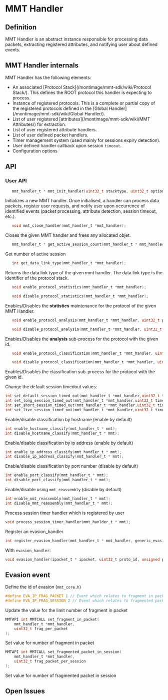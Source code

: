 # MMT Handler #
## Definition ##
MMT Handler is an abstract instance responsible for processing data packets, extracting registered attributes, and notifying user about defined events.

## MMT Handler internals ##
MMT Handler has the following elements:

 * An associated [Protocol Stack](/montimage/mmt-sdk/wiki/Protocol Stack/). This defines the ROOT protocol this handler is expecting to process.
 * Instance of registered protocols. This is a complete or partial copy of the registered protocols defined in the [Global Handler](/montimage/mmt-sdk/wiki/Global Handler/).
 * List of user registered [attributes](/montimage/mmt-sdk/wiki/MMT Attributes/) for extraction.
 * List of user registered attribute handlers.
 * List of user defined packet handlers.
 * Timer management system (used mainly for sessions expiry detection). 
 * User defined handler callback upon session `timeout`.
 * Configuration options

## API ##
### User API ###
```c
   mmt_handler_t * mmt_init_handler(uint32_t stacktype, uint32_t options, char * errbuf);
```
   Initializes a new MMT handler. Once initialised, a handler can process data packets, register user requests, and notify user upon occurrence of identified events (packet processing, attribute detection, session timeout, etc.). 

```c
   void mmt_close_handler(mmt_handler_t *mmt_handler);
```
   Closes the given MMT handler and frees any allocated objet.

```c
   mmt_handler_t * get_active_session_count(mmt_handler_t * mmt_handler);
```
   Get number of active session

```c
   int get_data_link_type(mmt_handler_t *mmt_handler);
```
   Returns the data link type of the given mmt handler. The data link type is the identifier of the protocol stack.

```c
   void enable_protocol_statistics(mmt_handler_t *mmt_handler);

   void disable_protocol_statistics(mmt_handler_t *mmt_handler);
```
   Enables/Disables the **statistics** maintenance for the protocol of the given MMT Handler.

```c
   void enable_protocol_analysis(mmt_handler_t *mmt_handler, uint32_t proto_id);

   void disable_protocol_analysis(mmt_handler_t *mmt_handler, uint32_t proto_id);
```
   Enables/Disables the **analysis** sub-process for the protocol with the given id.

```c
   void enable_protocol_classification(mmt_handler_t *mmt_handler, uint32_t proto_id);

   void disable_protocol_classification(mmt_handler_t *mmt_handler, uint32_t proto_id);
```
   Enables/Disables the classification sub-process for the protocol with the given id.

Change the default session timedout values: 

```c
int set_default_session_timed_out(mmt_handler_t *mmt_handler,uint32_t timedout_value);
int set_long_session_timed_out(mmt_handler_t *mmt_handler,uint32_t timedout_value);
int set_short_session_timed_out(mmt_handler_t *mmt_handler,uint32_t timedout_value);
int set_live_session_timed_out(mmt_handler_t *mmt_handler,uint32_t timedout_value);
```

Enable/disable classification by hostname (enable by default)

```c
int enable_hostname_classify(mmt_handler_t * mmt);
int disable_hostname_classify(mmt_handler_t * mmt);
```

Enable/disable classification by ip address (enable by default)

```c
int enable_ip_address_classify(mmt_handler_t * mmt);
int disable_ip_address_classify(mmt_handler_t * mmt);
```

Enable/disable classification by port number (disable by default)

```c
int enable_port_classify(mmt_handler_t * mmt);
int disable_port_classify(mmt_handler_t * mmt);
```

Enable/disable using `mmt_reassembly` (disable by default)

```c
int enable_mmt_reassembly(mmt_handler_t * mmt);
int disable_mmt_reassembly(mmt_handler_t * mmt);
```

Process session timer handler which is registered by user

```c
void process_session_timer_handler(mmt_hanlder_t * mmt);
```

Register an evasion_handler

```c
int register_evasion_handler(mmt_handler_t * mmt_handler, generic_evasion_handler_callback evasion_handler);
```

With `evasion_handler`:

```c
void evasion_handler(ipacket_t * ipacket, uint32_t proto_id, unsigned proto_index, unsigned evasion_id, void * data);
```

## Evasion event

Define the id of evasion (`mmt_core.h`)

```c
#define EVA_IP_FRAG_PACKET 1 // Event which relates to fragment in packet
#define EVA_IP_FRAG_SESSION 2 // Event which relates to fragmented packet in session
```

Update the value for the limit number of fragment in packet
```c
MMTAPI int MMTCALL set_fragment_in_packet(
    mmt_handler_t *mmt_handler,
    uint32_t frag_per_packet
);
```
Set value for number of fragment in packet

```c
MMTAPI int MMTCALL set_fragmented_packet_in_session(
    mmt_handler_t *mmt_handler,
    uint32_t frag_packet_per_session
);
```

Set value for number of fragmented packet in session


## Open Issues ##